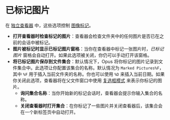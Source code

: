 # 已标记图片

在 [独立查看器](/Manual/additional_functionality/viewing_images/README.zh.md) 中，这些选项控制 [图像标记](/Manual/additional_functionality/viewing_images/image_marking.zh.md)。

- **打开查看器时检查标记的图片**：查看器会检查文件夹中的任何图片是否已在之前的会话中被标记。
- **图片被标记时显示已标记图片窗格**：当你在查看器中标记一张图片时，*已标记图片* 窗格会自动打开。如果此选项被关闭，你仍可以手动打开该窗格。
- **将已标记图片保存到文件集合**：默认情况下，Opus 将你标记的图片记录到文件集合中。此选项让你配置该集合的名称。默认情况为 `Marked Pictures%F`，其中 `%F` 用于插入当前文件夹的名称。你也可以使用 `%D` 来插入当前日期。如果你关闭此选项，查看器将在父文件窗口中使用 [复选框模式](/Manual/basic_concepts/selecting_files/selecting_with_the_mouse_and_keyboard/checkbox_mode.zh.md) 来表示你标记的图片。
  - **询问集合名称**：当你开始新的标记会话时，查看器会提示你输入集合的名称。
  - **关闭查看器时打开集合**：在你标记了一些图片并关闭查看器后，该集合会在一个新标签页中自动打开。